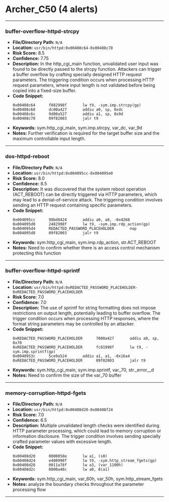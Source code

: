 # Archer_C50 (4 alerts)

---

### buffer-overflow-httpd-strcpy

- **File/Directory Path:** `N/A`
- **Location:** `usr/bin/httpd:0x00408c64-0x00408c78`
- **Risk Score:** 8.5
- **Confidence:** 7.75
- **Description:** In the http_cgi_main function, unvalidated user input was found to be directly passed to the strcpy function. Attackers can trigger a buffer overflow by crafting specially designed HTTP request parameters. The triggering condition occurs when processing HTTP request parameters, where input length is not validated before being copied into a fixed-size buffer.
- **Code Snippet:**
  ```
  0x00408c64      f882998f       lw t9, -sym.imp.strcpy(gp)
  0x00408c68      dc00a427       addiu a0, sp, 0xdc
  0x00408c6c      9d00a527       addiu a1, sp, 0x9d
  0x00408c70      09f82003       jalr t9
  ```
- **Keywords:** sym.http_cgi_main, sym.imp.strcpy, var_dc, var_9d
- **Notes:** Further verification is required for the target buffer size and the maximum controllable input length.

---
### dos-httpd-reboot

- **File/Directory Path:** `N/A`
- **Location:** `usr/bin/httpd:0x004095cc-0x004095e0`
- **Risk Score:** 8.0
- **Confidence:** 8.5
- **Description:** It was discovered that the system reboot operation (ACT_REBOOT) can be directly triggered via HTTP parameters, which may lead to a denial-of-service attack. The triggering condition involves sending an HTTP request containing specific parameters.
- **Code Snippet:**
  ```
  0x004095cc      98bd8424       addiu a0, a0, -0x4268
  0x004095d0      2482998f       lw t9, -sym.imp.rdp_action(gp)
  0x004095d4      REDACTED_PASSWORD_PLACEHOLDER       nop
  0x004095d8      09f82003       jalr t9
  ```
- **Keywords:** sym.http_cgi_main, sym.imp.rdp_action, str.ACT_REBOOT
- **Notes:** Need to confirm whether there is an access control mechanism protecting this function

---
### buffer-overflow-httpd-sprintf

- **File/Directory Path:** `N/A`
- **Location:** `usr/bin/httpd:0xREDACTED_PASSWORD_PLACEHOLDER-0xREDACTED_PASSWORD_PLACEHOLDER`
- **Risk Score:** 7.0
- **Confidence:** 7.0
- **Description:** The use of sprintf for string formatting does not impose restrictions on output length, potentially leading to buffer overflow. The trigger condition occurs when processing HTTP responses, where the format string parameters may be controlled by an attacker.
- **Code Snippet:**
  ```
  0xREDACTED_PASSWORD_PLACEHOLDER      7000a427       addiu a0, sp, 0x70
  0xREDACTED_PASSWORD_PLACEHOLDER      fc81998f       lw t9, -sym.imp.sprintf(gp)
  0x0040953c      5ce9a524       addiu a1, a1, -0x16a4
  0xREDACTED_PASSWORD_PLACEHOLDER      09f82003       jalr t9
  ```
- **Keywords:** sym.http_cgi_main, sym.imp.sprintf, var_70, str._error__d
- **Notes:** Need to confirm the size of the var_70 buffer

---
### memory-corruption-httpd-fgets

- **File/Directory Path:** `N/A`
- **Location:** `usr/bin/httpd:0x00408d20-0x00408f24`
- **Risk Score:** 7.0
- **Confidence:** 6.5
- **Description:** Multiple unvalidated length checks were identified during HTTP parameter processing, which could lead to memory corruption or information disclosure. The trigger condition involves sending specially crafted parameter values with excessive length.
- **Code Snippet:**
  ```
  0x00408d20      0000058e       lw a1, (s0)
  0x00408d24      e480998f       lw t9, -sym.http_stream_fgets(gp)
  0x00408d28      0011a78f       lw a3, (var_1100h)
  0x00408d2c      0800a48c       lw a0, 8(a1)
  ```
- **Keywords:** sym.http_cgi_main, var_60h, var_50h, sym.http_stream_fgets
- **Notes:** analyze the boundary checks throughout the parameter processing flow

---
